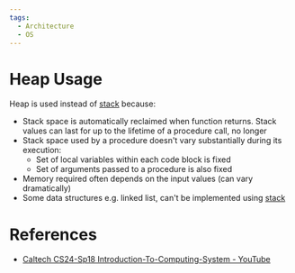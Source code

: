 ```yaml
---
tags:
  - Architecture
  - OS
---
```


# Heap Usage

Heap is used instead of [stack](Stack%20and%20Subroutine%20Calling.md) because:

- Stack space is automatically reclaimed when function returns. Stack values can last for up to the lifetime of a procedure call, no longer
- Stack space used by a procedure doesn't vary substantially during its execution:
	- Set of local variables within each code block is fixed
	- Set of arguments passed to a procedure is also fixed
- Memory required often depends on the input values (can vary dramatically)
- Some data structures e.g. linked list, can't be implemented using [stack](Stack%20and%20Subroutine%20Calling.md)

# References

- [Caltech CS24-Sp18 Introduction-To-Computing-System - YouTube](References.md#Caltech%20CS24-Sp18%20Introduction-To-Computing-System%20-%20YouTube)
